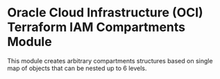 # Oracle Cloud Infrastructure (OCI) Terraform IAM Compartments Module

This module creates arbitrary compartments structures based on single map of objects that can be nested up to 6 levels.